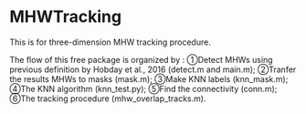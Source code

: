 # MHWTracking
This is for three-dimension MHW tracking procedure.

The flow of this free package is organized by :
①Detect MHWs using previous definition by Hobday et al., 2016 (detect.m and main.m);
②Tranfer the results MHWs to masks (mask.m);
③Make KNN labels (knn_mask.m);
④The KNN algorithm (knn_test.py);
⑤Find the connectivity (conn.m);
⑥The tracking procedure (mhw_overlap_tracks.m).
